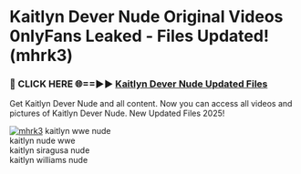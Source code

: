 # Kaitlyn Dever Nude Original Videos 0nlyFans Leaked - Files Updated! (mhrk3)

<h3>🔴 CLICK HERE 🌐==►► <a href="https://tinyurl.com/52m3yx9h" rel="nofollow">Kaitlyn Dever Nude Updated Files</a></h3>

Get Kaitlyn Dever Nude and all content. Now you can access all videos and pictures of Kaitlyn Dever Nude. New Updated Files 2025!

[![mhrk3](https://i.imgur.com/TnHtlc8.gif)](https://tinyurl.com/52m3yx9h)
kaitlyn wwe nude<br>
kaitlyn nude wwe<br>
kaitlyn siragusa nude<br>
kaitlyn williams nude